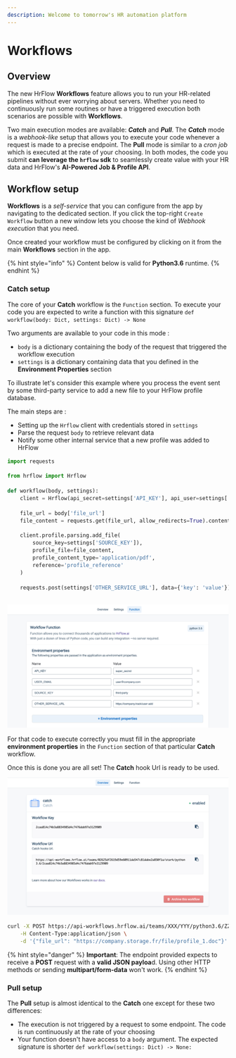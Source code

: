 ```yaml
---
description: Welcome to tomorrow's HR automation platform
---
```


# Workflows

## Overview

The new HrFlow **Workflows** feature allows you to run your HR-related pipelines without ever worrying about servers. Whether you need to continuously run some routines or have a triggered execution both scenarios are possible with **Workflows**.   
  
Two main execution modes are available: _**Catch**_ and _**Pull**_. The _**Catch**_ mode is a _webhook-like_ setup that allows you to execute your code whenever a request is made to a precise endpoint. The **Pull** mode is similar to a _cron job_ which is executed at the rate of your choosing. In both modes, the code you submit **can leverage the `hrflow` sdk** to seamlessly create value with your HR data and HrFlow's **AI-Powered Job & Profile API**. 

## Workflow setup

**Workflows** is a _self-service_ that you can configure from the app by navigating to the dedicated section. If you click the top-right `Create Workflow`  button a new window lets you choose the kind of _Webhook execution_ that you need.

Once created your workflow must be configured by clicking on it from the main **Workflows** section in the app.

{% hint style="info" %}
Content below is valid for **Python3.6** runtime. 
{% endhint %}

### Catch setup

The core of your **Catch** workflow is the `Function`  section. To execute your code you are expected to write a function with this signature `def workflow(body: Dict, settings: Dict) -> None`

Two arguments are available to your code in this mode : 

* `body` is a dictionary containing the body of the request that triggered the workflow execution
* `settings` is a dictionary containing data that you defined in the **Environment Properties** section

To illustrate let's consider this example where you process the event sent by some third-party service to add a new file to your HrFlow profile database.  

The main steps are :

* Setting up the `Hrflow` client with credentials stored in `settings`
* Parse the request `body` to retrieve relevant data
* Notify some other internal service that a new profile was added to HrFlow

```python
import requests

from hrflow import Hrflow

def workflow(body, settings):
    client = Hrflow(api_secret=settings['API_KEY'], api_user=settings['USER_EMAIL'])
    
    file_url = body['file_url']
    file_content = requests.get(file_url, allow_redirects=True).content
    
    client.profile.parsing.add_file(
        source_key=settings['SOURCE_KEY']),
        profile_file=file_content,
        profile_content_type='application/pdf',
        reference='profile_reference'
    )
    
    requests.post(settings['OTHER_SERVICE_URL'], data={'key': 'value'})
    
```

![](../.gitbook/assets/screen-shot-2020-09-03-at-12.10.49.png)

For that code to execute correctly you must fill in the appropriate **environment properties** in the `Function` section of that particular **Catch** workflow. 

Once this is done you are all set! The **Catch** hook Url is ready to be used.

![](../.gitbook/assets/screen-shot-2020-09-04-at-09.26.38.png)

```bash
curl -X POST https://api-workflows.hrflow.ai/teams/XXX/YYY/python3.6/ZZZ \
    -H Content-Type:application/json \
    -d '{"file_url": "https://company.storage.fr/file/profile_1.doc"}'
```

{% hint style="danger" %}
**Important**: The endpoint provided expects to receive a **POST** request with a **valid JSON payloa**d. Using other HTTP methods or sending **multipart/form-data** won't work.
{% endhint %}

### Pull setup

The **Pull** setup is almost identical to the **Catch** one except for these two differences:

* The execution is not triggered by a request to some endpoint. The code is run continuously at the rate of your choosing
* Your function doesn't have access to a `body` argument. The expected signature is shorter `def workflow(settings: Dict) -> None:`

